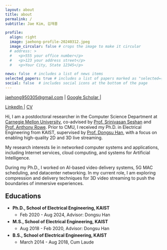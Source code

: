 ```yaml
---
layout: about
title: about
permalink: /
subtitle: Jae Kim, 김재홍

profile:
  align: right
  image: jaehong-profile-20240312.jpeg
  image_circular: false # crops the image to make it circular
  # address: >
  #   <p>555 your office number</p>
  #   <p>123 your address street</p>
  #   <p>Your City, State 12345</p>

news: false  # includes a list of news items
selected_papers: true # includes a list of papers marked as "selected={true}"
social: false  # includes social icons at the bottom of the page
---
```


<a href="mailto:{{ site.email | encode_email }}" title="email">jaehong950305@gmail.com <i class="fas fa-envelope"></i></a> <span>&#124;</span>
<a href="https://scholar.google.com/citations?user={{ site.scholar_userid }}" title="Google Scholar">Google Scholar <i class="ai ai-google-scholar"></i></a> <span>&#124;</span>
<!-- <a href="https://github.com/{{ site.github_username }}" title="GitHub">Github <i class="fab fa-github"></i></a> <span>&#124;</span> -->
<a href="https://www.linkedin.com/in/{{ site.linkedin_username }}" title="LinkedIn">LinkedIn <i class="fab fa-linkedin"></i></a> <span>&#124;</span>
<a href="{{ 'jaehongkim_cv.pdf' | prepend: 'assets/pdf/' | relative_url}}" title="CV">CV <i class="fas fa-file-pdf	"></i></a> 

Hi, I am a postdoctoral researcher in the Computer Science Department at [Carnegie Mellon University](https://csd.cmu.edu/), co-advised by [Prof. Srinivasan Seshan](https://www.cs.cmu.edu/~srini/) and [Prof. Anthony Rowe](https://users.ece.cmu.edu/~agr/). Prior to CMU, I received my Ph.D. in Electrical Engineering from KAIST, supervised by [Prof. Dongsu Han](https://ina.kaist.ac.kr/team/dongsuh), with a focus on enabling high-quality 2D and 3D live streaming.

My research interests lie in networked computer systems and applications, including Internet services, cloud computing, and systems for Artificial Intelligence. 
<!-- I aim to improve their performance and enhance user experience through novel approaches.  -->
During my Ph.D., I worked on AI-based video delivery systems, 5G MAC scheduling, and datacenter networking. In my current role, I am exploring compression and delivery techniques for 3D video streaming to push the boundaries of immersive experiences.

<!-- Hi, I am a Ph.D. student in [Intelligent Network Architecture Research Group](http://ina.kaist.ac.kr/) at KAIST, advised by [Prof. Dongsu Han](http://ina.kaist.ac.kr/~dongsuh/).

My research interest lies in any computer systems or applications that are networked; Internet services, cloud, and systems for Artificial Intelligence. I focus on improving their performance to enhance the user experience with novel ideas.
<!-- I enjoy tackling challenges that are yet explored in new systems. -->

<!-- I have worked on 1) applying neural enhancement to video streaming in a way that maximizes viewer experience and 2) designing a practical cell-scale scheduler for latency-sensitive traffic in 4G/5G networks.  --> 
<!-- and my goal is to provide solutions for them with innovative ideas. -->
<!-- I look for new opportunities and ideas in different research fields to bring benefits to networked systems and applications. -->

<!-- <i class="fas fa-map-marker"> </i> N1 ITC-Building #817, KAIST  -->



<style>
.education li {
  /* margin-top:10px; */
  margin-top:5px;
}
/* .education > li > ul {
  margin-bottom:10px;
} */
</style>

<h2 style="margin-top:20px">Educations</h2>
<div>
<ul class="education">
    <li><b>Ph.D., School of Electrical Engineering, KAIST</b>
      <ul>
          <li>Feb 2020 - Aug 2024, Advisor: Dongsu Han</li>
      </ul>
    </li>
    <li><b>M.S., School of Electrical Engineering, KAIST</b>
      <ul>
          <li>Aug 2018 - Feb 2020, Advisor: Dongsu Han</li>
      </ul>
    </li>
    <li><b>B.S., School of Electrical Engineering, KAIST</b>
      <ul>
          <li>March 2014 - Aug 2018, Cum Laude</li>
      </ul>   
    </li> 
</ul>
</div>

<!-- Write your biography here. Tell the world about yourself. Link to your favorite [subreddit](http://reddit.com). You can put a picture in, too. The code is already in, just name your picture `prof_pic.jpg` and put it in the `img/` folder.

Put your address / P.O. box / other info right below your picture. You can also disable any these elements by editing `profile` property of the YAML header of your `_pages/about.md`. Edit `_bibliography/papers.bib` and Jekyll will render your [publications page](/al-folio/publications/) automatically.

Link to your social media connections, too. This theme is set up to use [Font Awesome icons](http://fortawesome.github.io/Font-Awesome/) and [Academicons](https://jpswalsh.github.io/academicons/), like the ones below. Add your Facebook, Twitter, LinkedIn, Google Scholar, or just disable all of them. -->
